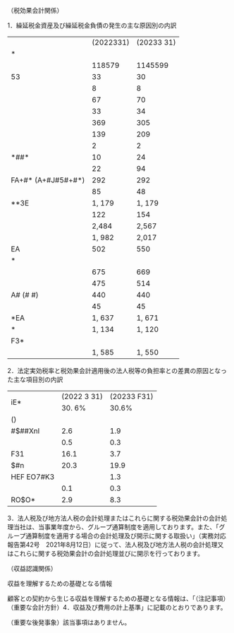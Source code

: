 （税効果会計関係）

1．繰延税金資産及び繰延税金負債の発生の主な原因別の内訳

<table><tr><td></td><td>(2022331)</td><td>(20233 31)</td></tr><tr><td>*</td><td></td><td></td></tr><tr><td></td><td>118579</td><td>1145599</td></tr><tr><td>53</td><td>33</td><td>30</td></tr><tr><td></td><td>8</td><td>8</td></tr><tr><td></td><td>67</td><td>70</td></tr><tr><td></td><td>33</td><td>34</td></tr><tr><td></td><td>369</td><td>305</td></tr><tr><td></td><td>139</td><td>209</td></tr><tr><td></td><td>2</td><td>2</td></tr><tr><td>*##*</td><td>10</td><td>24</td></tr><tr><td></td><td>22</td><td>94</td></tr><tr><td>FA+#* (A+#J#5#+#*)</td><td>292</td><td>292</td></tr><tr><td></td><td>85</td><td>48</td></tr><tr><td>**3E</td><td>1, 179</td><td>1, 179</td></tr><tr><td></td><td>122</td><td>154</td></tr><tr><td></td><td>2,484</td><td>2,567</td></tr><tr><td></td><td>1, 982</td><td>2,017</td></tr><tr><td>EA</td><td>502</td><td>550</td></tr><tr><td>*</td><td></td><td></td></tr><tr><td></td><td>675</td><td>669</td></tr><tr><td></td><td>475</td><td>514</td></tr><tr><td>A# (# #)</td><td>440</td><td>440</td></tr><tr><td></td><td>45</td><td>45</td></tr><tr><td>*EA</td><td>1, 637</td><td>1, 671</td></tr><tr><td>*</td><td>1, 134</td><td>1, 120</td></tr><tr><td>F3*</td><td></td><td></td></tr><tr><td></td><td>1, 585</td><td>1, 550</td></tr></table>

2．法定実効税率と税効果会計適用後の法人税等の負担率との差異の原因となった主な項目別の内訳  

<table><tr><td rowspan="2">iE*</td><td>(2022 3 31)</td><td>(20233 F31)</td></tr><tr><td>30. 6%</td><td>30.6%</td></tr><tr><td>()</td><td></td><td></td></tr><tr><td>#$##Xnl</td><td>2.6</td><td>1.9</td></tr><tr><td></td><td>0.5</td><td>0.3</td></tr><tr><td>F31</td><td>16.1</td><td>3.7</td></tr><tr><td>$#n</td><td>20.3</td><td>19.9</td></tr><tr><td>HEF  EO7#K3</td><td></td><td>1.3</td></tr><tr><td></td><td>0.1</td><td>0.3</td></tr><tr><td>RO$O*</td><td>2.9</td><td>8.3</td></tr></table>

3．法人税及び地方法人税の会計処理またはこれらに関する税効果会計の会計処理当社は、当事業年度から、グループ通算制度を適用しております。また、「グループ通算制度を適用する場合の会計処理及び開示に関する取扱い」（実務対応報告第42号　2021年8月12日）に従って、法人税及び地方法人税の会計処理又はこれらに関する税効果会計の会計処理並びに開示を行っております。

（収益認識関係）

収益を理解するための基礎となる情報

顧客との契約から生じる収益を理解するための基礎となる情報は、「（注記事項） （重要な会計方針）4．収益及び費用の計上基準」に記載のとおりであります。

（重要な後発事象）該当事項はありません。